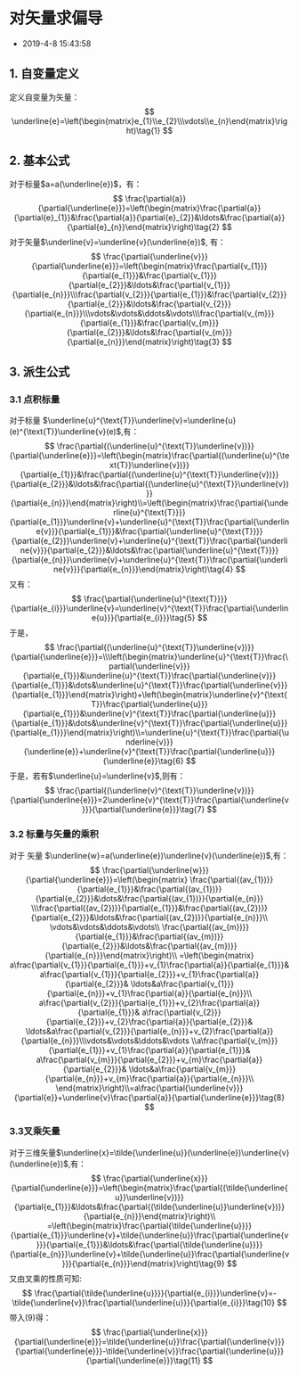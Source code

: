 # 对矢量求偏导

- 2019-4-8 15:43:58

## 1. 自变量定义

定义自变量为矢量：
$$
\underline{e}=\left(\begin{matrix}e_{1}\\e_{2}\\\vdots\\e_{n}\end{matrix}\right)\tag{1}
$$

## 2. 基本公式

对于标量$a=a(\underline{e})$，有：
$$
\frac{\partial{a}}{\partial{\underline{e}}}=\left(\begin{matrix}\frac{\partial{a}}{\partial{e}_{1}}&\frac{\partial{a}}{\partial{e}_{2}}&\ldots&\frac{\partial{a}}{\partial{e}_{n}}\end{matrix}\right)\tag{2}
$$
对于矢量$\underline{v}=\underline{v}(\underline{e})$, 有：
$$
\frac{\partial{\underline{v}}}{\partial{\underline{e}}}=\left(\begin{matrix}\frac{\partial{v_{1}}}{\partial{e_{1}}}&\frac{\partial{v_{1}}}{\partial{e_{2}}}&\ldots&\frac{\partial{v_{1}}}{\partial{e_{n}}}\\\frac{\partial{v_{2}}}{\partial{e_{1}}}&\frac{\partial{v_{2}}}{\partial{e_{2}}}&\ldots&\frac{\partial{v_{2}}}{\partial{e_{n}}}\\\vdots&\vdots&\ddots&\vdots\\\frac{\partial{v_{m}}}{\partial{e_{1}}}&\frac{\partial{v_{m}}}{\partial{e_{2}}}&\ldots&\frac{\partial{v_{m}}}{\partial{e_{n}}}\end{matrix}\right)\tag{3}
$$

## 3. 派生公式

### 3.1  点积标量

对于标量 $\underline{u}^{\text{T}}\underline{v}=\underline{u}(e)^{\text{T}}\underline{v}(e)$,有：
$$
\frac{\partial{(\underline{u}^{\text{T}}\underline{v})}}{\partial{\underline{e}}}=\left(\begin{matrix}\frac{\partial{(\underline{u}^{\text{T}}\underline{v})}}{\partial{e_{1}}}&\frac{\partial{(\underline{u}^{\text{T}}\underline{v})}}{\partial{e_{2}}}&\ldots&\frac{\partial{(\underline{u}^{\text{T}}\underline{v})}}{\partial{e_{n}}}\end{matrix}\right)\\=\left(\begin{matrix}\frac{\partial{\underline{u}^{\text{T}}}}{\partial{e_{1}}}\underline{v}+\underline{u}^{\text{T}}\frac{\partial{\underline{v}}}{\partial{e_{1}}}&\frac{\partial{\underline{u}^{\text{T}}}}{\partial{e_{2}}}\underline{v}+\underline{u}^{\text{T}}\frac{\partial{\underline{v}}}{\partial{e_{2}}}&\ldots&\frac{\partial{\underline{u}^{\text{T}}}}{\partial{e_{n}}}\underline{v}+\underline{u}^{\text{T}}\frac{\partial{\underline{v}}}{\partial{e_{n}}}\end{matrix}\right)\tag{4}
$$
又有：
$$
\frac{\partial{\underline{u}^{\text{T}}}}{\partial{e_{i}}}\underline{v}=\underline{v}^{\text{T}}\frac{\partial{\underline{u}}}{\partial{e_{i}}}\tag{5}
$$
于是，
$$
\frac{\partial{(\underline{u}^{\text{T}}\underline{v})}}{\partial{\underline{e}}}=\\\left(\begin{matrix}\underline{u}^{\text{T}}\frac{\partial{\underline{v}}}{\partial{e_{1}}}&\underline{u}^{\text{T}}\frac{\partial{\underline{v}}}{\partial{e_{1}}}&\dots&\underline{u}^{\text{T}}\frac{\partial{\underline{v}}}{\partial{e_{1}}}\end{matrix}\right)+\left(\begin{matrix}\underline{v}^{\text{T}}\frac{\partial{\underline{u}}}{\partial{e_{1}}}&\underline{v}^{\text{T}}\frac{\partial{\underline{u}}}{\partial{e_{1}}}&\dots&\underline{v}^{\text{T}}\frac{\partial{\underline{u}}}{\partial{e_{1}}}\end{matrix}\right)\\=\underline{u}^{\text{T}}\frac{\partial{\underline{v}}}{\underline{e}}+\underline{v}^{\text{T}}\frac{\partial{\underline{u}}}{\underline{e}}\tag{6}
$$
于是，若有$\underline{u}=\underline{v}$,则有：
$$
\frac{\partial{(\underline{v}^{\text{T}}\underline{v})}}{\partial{\underline{e}}}=2\underline{v}^{\text{T}}\frac{\partial{\underline{v}}}{\partial{\underline{e}}}\tag{7}
$$

### 3.2 标量与矢量的乘积

对于 矢量 $\underline{w}=a(\underline{e})\underline{v}(\underline{e})$,有：
$$
\frac{\partial{\underline{w}}}{\partial{\underline{e}}}=\left(\begin{matrix} \frac{\partial{(av_{1})}}{\partial{e_{1}}}&\frac{\partial{(av_{1})}}{\partial{e_{2}}}&\dots&\frac{\partial{(av_{1})}}{\partial{e_{n}}} \\\frac{\partial{(av_{2})}}{\partial{e_{1}}}&\frac{\partial{(av_{2})}}{\partial{e_{2}}}&\ldots&\frac{\partial{(av_{2})}}{\partial{e_{n}}}\\
\vdots&\vdots&\ddots&\vdots\\
\frac{\partial{(av_{m})}}{\partial{e_{1}}}&\frac{\partial{(av_{m})}}{\partial{e_{2}}}&\ldots&\frac{\partial{(av_{m})}}{\partial{e_{n}}}\end{matrix}\right)\\
=\left(\begin{matrix} a\frac{\partial{v_{1}}}{\partial{e_{1}}}+v_{1}\frac{\partial{a}}{\partial{e_{1}}}& a\frac{\partial{v_{1}}}{\partial{e_{2}}}+v_{1}\frac{\partial{a}}{\partial{e_{2}}}& \ldots&a\frac{\partial{v_{1}}}{\partial{e_{n}}}+v_{1}\frac{\partial{a}}{\partial{e_{n}}}\\
a\frac{\partial{v_{2}}}{\partial{e_{1}}}+v_{2}\frac{\partial{a}}{\partial{e_{1}}}& a\frac{\partial{v_{2}}}{\partial{e_{2}}}+v_{2}\frac{\partial{a}}{\partial{e_{2}}}& \ldots&a\frac{\partial{v_{2}}}{\partial{e_{n}}}+v_{2}\frac{\partial{a}}{\partial{e_{n}}}\\\vdots&\vdots&\ddots&\vdots
\\a\frac{\partial{v_{m}}}{\partial{e_{1}}}+v_{1}\frac{\partial{a}}{\partial{e_{1}}}& a\frac{\partial{v_{m}}}{\partial{e_{2}}}+v_{m}\frac{\partial{a}}{\partial{e_{2}}}& \ldots&a\frac{\partial{v_{m}}}{\partial{e_{n}}}+v_{m}\frac{\partial{a}}{\partial{e_{n}}}\\
\end{matrix}\right)\\=a\frac{\partial{\underline{v}}}{\partial{e}}+\underline{v}\frac{\partial{a}}{\partial{\underline{e}}}\tag{8}
$$

### 3.3叉乘矢量 

对于三维矢量$\underline{x}=\tilde{\underline{u}}(\underline{e})\underline{v}(\underline{e})$,有：
$$
\frac{\partial{\underline{x}}}{\partial{\underline{e}}}=\left(\begin{matrix}\frac{\partial{(\tilde{\underline{u}}\underline{v})}}{\partial{e_{1}}}&\ldots&\frac{\partial{(\tilde{\underline{u}}\underline{v})}}{\partial{e_{n}}}\end{matrix}\right)\\
=\left(\begin{matrix}\frac{\partial{\tilde{\underline{u}}}}{\partial{e_{1}}}\underline{v}+\tilde{\underline{u}}\frac{\partial{\underline{v}}}{\partial{e_{1}}}&\ldots&\frac{\partial{\tilde{\underline{u}}}}{\partial{e_{n}}}\underline{v}+\tilde{\underline{u}}\frac{\partial{\underline{v}}}{\partial{e_{n}}}\end{matrix}\right)\tag{9}
$$
又由叉乘的性质可知:
$$
\frac{\partial{\tilde{\underline{u}}}}{\partial{e_{i}}}\underline{v}=-\tilde{\underline{v}}\frac{\partial{\underline{u}}}{\partial{e_{i}}}\tag{10}
$$
带入(9)得：
$$
\frac{\partial{\underline{x}}}{\partial{\underline{e}}}=\tilde{\underline{u}}\frac{\partial{\underline{v}}}{\partial{\underline{e}}}-\tilde{\underline{v}}\frac{\partial{\underline{u}}}{\partial{\underline{e}}}\tag{11}
$$

